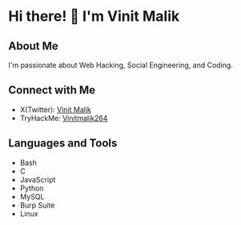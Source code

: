 # Hi there! 👋 I'm Vinit Malik

## About Me
I'm passionate about Web Hacking, Social Engineering, and Coding.

## Connect with Me
- X(Twitter): [Vinit Malik](https://twitter.com/VinitMalik01)
- TryHackMe: [Vinitmalik264](https://tryhackme.com/p/vinitmalik264)

## Languages and Tools
- Bash
- C
- JavaScript
- Python
- MySQL
- Burp Suite
- Linux

